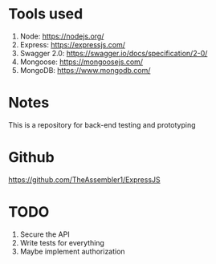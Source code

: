 # Tools used
1. Node: https://nodejs.org/
2. Express: https://expressjs.com/
3. Swagger 2.0: https://swagger.io/docs/specification/2-0/
4. Mongoose: https://mongoosejs.com/
5. MongoDB: https://www.mongodb.com/

# Notes
This is a repository for back-end testing and prototyping

# Github
https://github.com/TheAssembler1/ExpressJS

# TODO
1. Secure the API
2. Write tests for everything 
3. Maybe implement authorization